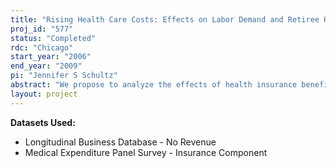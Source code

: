 ```yaml
---
title: "Rising Health Care Costs: Effects on Labor Demand and Retiree Health Insurance Benefits"
proj_id: "577"
status: "Completed"
rdc: "Chicago"
start_year: "2006"
end_year: "2009"
pi: "Jennifer S Schultz"
abstract: "We propose to analyze the effects of health insurance benefit costs on employer demand for part-time employees, availability of retiree health insurance bene-fits, and the effects of unionization on health benefit offers and cost sharing arrangements by employers. To address these issues, we propose to use the Medical Expenditure Panel Survey-Insurance Component (MEPS-IC) List Sample matched with the Longitudinal Business Database (LBD) and supplemental economic data from the U.S. Bureau of Labor Statistics (BLS) and the Area Resource File.   This project will benefit the U.S. Census Bureau by contributing to the understanding of the quality of the data collected in the MEPS-IC by comparing variables reported by establishments and firms in MEPS-IC and the LBD (e.g., tenure/age of firm). This project will also look for variability in reporting by establishments of the same firm and will derive methods to address inconsistencies. In addition, this project will benefit the Census Bureau by reporting estimates on the effects of rising health insurance on labor demand."
layout: project
---
```


**Datasets Used:**

  - Longitudinal Business Database - No Revenue 
  - Medical Expenditure Panel Survey - Insurance Component 

